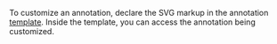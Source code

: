 To customize an annotation, declare the SVG markup in the annotation [template](/Documentation/ApiReference/UI_Components/dxChart/Configuration/annotations/#template). Inside the template, you can access the annotation being customized. 